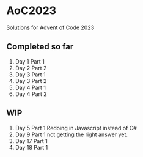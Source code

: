 # AoC2023
Solutions for Advent of Code 2023
## Completed so far
1. Day 1 Part 1
2. Day 2 Part 2
3. Day 3 Part 1
4. Day 3 Part 2
5. Day 4 Part 1
6. Day 4 Part 2

## WIP
1. Day 5 Part 1 Redoing in Javascript instead of C#
1. Day 9 Part 1    not getting the right answer yet.
2. Day 17 Part 1
3. Day 18 Part 1
